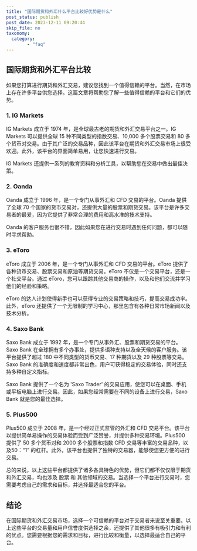 ```yaml
---
title: "国际期货和外汇什么平台比较好优势是什么"
post_status: publish
post_date: 2023-12-11 09:20:44
skip_file: no
taxonomy:
  category:
        - "faq"
---
```


## 国际期货和外汇平台比较

如果您打算进行期货和外汇交易，建议您找到一个值得信赖的平台。当然，在市场上存在许多平台供您选择。这篇文章将帮助您了解一些值得信赖的平台和它们的优势。

### 1. IG Markets

IG Markets 成立于 1974 年，是全球最古老的期货和外汇交易平台之一。IG Markets 可以提供全球 15 种不同类型的指数交易、10,000 多个股票交易和 80 多个货币对交易。由于其广泛的交易品种，因此该平台在期货和外汇交易市场上很受欢迎。此外，该平台的界面简单易用，让您快速进行交易。

IG Markets 还提供一系列的教育资料和分析工具，以帮助您在交易中做出最佳决策。

### 2. Oanda

Oanda 成立于 1996 年，是一个专门从事外汇和 CFD 交易的平台。Oanda 提供了全球 70 个国家的货币交易对，还提供大量的股票和期货交易。该平台是许多交易者的最爱，因为它提供了非常合理的费用和高水准的技术支持。

Oanda 的客户服务也很不错，因此如果您在进行交易时遇到任何问题，都可以随时寻求帮助。

### 3. eToro

eToro 成立于 2006 年，是一个专门从事外汇和 CFD 交易的平台。eToro 提供了各种货币交易、股票交易和原油等期货交易。eToro 不仅是一个交易平台，还是一个社交平台。通过 eToro，您可以跟踪其他交易商的操作，以及和他们交流并学习他们的经验和策略。

eToro 的达人计划使得新手也可以获得专业的交易策略和技巧，提高交易成功率。此外，eToro 还提供了一个无限制的学习中心，那里包含有各种日常市场新闻以及技术分析。

### 4. Saxo Bank

Saxo Bank 成立于 1992 年，是一个专门从事外汇、股票和期货交易的平台。Saxo Bank 在全球拥有多个办事处，提供多语种支持以及全天候的客户服务。该平台提供了超过 180 中不同类型的货币交易、17 种期货以及 29 种股票等交易。Saxo Bank 的准确度和速度都非常出色，用户可获得稳定的交易体验，同时还支持多种自定义指标。

Saxo Bank 提供了一个名为 'Saxo Trader' 的交易应用，使您可以在桌面、手机或平板电脑上进行交易。因此，如果您经常需要在不同的设备上进行交易，Saxo Bank 就是您的最佳选择。

### 5. Plus500

Plus500 成立于 2008 年，是一个经过正式监管的外汇和 CFD 交易平台。该平台以提供简单易操作的交易体验而受到广泛赞誉，并提供多种交易环境。Plus500 提供了 50 多个货币对和 2000 多个股票和指数 CFD 交易等丰富的交易品种，以及50：“1” 的杠杆。此外，该平台也提供了独特的交易器，能够使您更方便的进行交易。

总的来说，以上这些平台都提供了诸多各具特色的优势，但它们都不仅仅限于期货和外汇交易，均也涉及 股票 和 其他领域的交易。当选择一个平台进行交易时，您需要考虑自己的需求和目标，并选择最适合您的平台。

## 结论

在国际期货和外汇交易市场，选择一个可信赖的平台对于交易者来说至关重要。以上这些平台的交易量和用户信誉度供选择之余，还提供了其他很多有吸引力和有利的优点。您需要根据您的需求和目标，进行比较和衡量，以选择最适合自己的平台。

